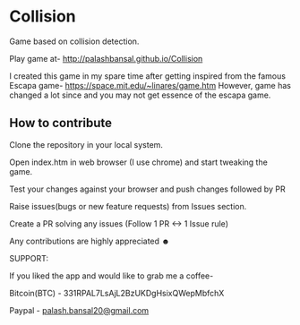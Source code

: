 # Collision
Game based on collision detection.

Play game at- http://palashbansal.github.io/Collision

I created this game in my spare time after getting inspired from the famous Escapa game- https://space.mit.edu/~linares/game.htm
However, game has changed a lot since and you may not get essence of the escapa game.

## How to contribute

Clone the repository in your local system.

Open index.htm in web browser (I use chrome) and start tweaking the game.

Test your changes against your browser and push changes followed by PR


Raise issues(bugs or new feature requests) from Issues section.

Create a PR solving any issues (Follow 1 PR <-> 1 Issue rule)

Any contributions are highly appreciated ☻


SUPPORT:

If you liked the app and would like to grab me a coffee-

Bitcoin(BTC) - 331RPAL7LsAjL2BzUKDgHsixQWepMbfchX

Paypal - palash.bansal20@gmail.com
